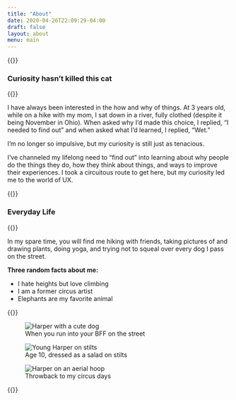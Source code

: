 ```yaml
---
title: "About"
date: 2020-04-26T22:09:29-04:00
draft: false
layout: about
menu: main
---
```


{{<rawhtml>}}
    <h3 class="text-center">Curiosity hasn’t killed this cat</h3>
{{</rawhtml>}}

I have always been interested in the how and why of things. At 3 years old, while on a hike with my mom, I sat down in a river, fully clothed (despite it being November in Ohio). When asked why I’d made this choice, I replied, “I needed to find out” and when asked what I’d learned, I replied, “Wet.”  


I’m no longer so impulsive, but my curiosity is still just as tenacious.  


I’ve channeled my lifelong need to “find out” into learning about why people do the things they do, how they think about things, and ways to improve their experiences. 
I took a circuitous route to get here, but my curiosity led me to the world of UX.  

{{<rawhtml>}}
    <h3 class="text-center">Everyday Life</h3>
{{</rawhtml>}}  

In my spare time, you will find me hiking with friends, taking pictures of and drawing plants, doing yoga, and trying not to squeal over every dog I pass on the street.  

**Three random facts about me:**
- I hate heights but love climbing
- I am a former circus artist
- Elephants are my favorite animal

{{<rawhtml>}}
     <div class="grid grid-cols-1 sm:grid-cols-3 gap-4 py-10">
     <figure>
        <img class="rounded" src="/images/indy.jpeg" alt="Harper with a cute dog" />
        <figcaption>When you run into your BFF on the street<figcaption>
     </figure>
     <figure>
        <img class="rounded" src="/images/stilt-salad.jpeg" alt="Young Harper on stilts" />
        <figcaption>Age 10, dressed as a salad on stilts<figcaption>
     </figure>
     <figure>
        <img class="rounded" src="/images/aerial.jpeg" alt="Harper on an aerial hoop" />
        <figcaption>Throwback to my circus days<figcaption>
     </figure>
    </div>
{{</rawhtml>}}  
